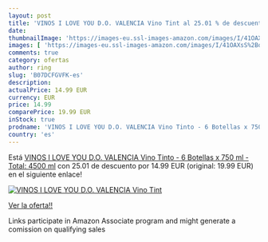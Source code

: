 ```yaml
---
layout: post
title: 'VINOS I LOVE YOU D.O. VALENCIA Vino Tint al 25.01 % de descuento'
date: 
thumbnailImage: 'https://images-eu.ssl-images-amazon.com/images/I/41OAXsS%2BoBL._SL200_.jpg'
images: [ 'https://images-eu.ssl-images-amazon.com/images/I/41OAXsS%2BoBL._SL200_.jpg' ]
comments: true
category: ofertas
author: ring
slug: 'B07DCFGVFK-es'
description:
actualPrice: 14.99 EUR
currency: EUR
price: 14.99
comparePrice: 19.99 EUR
inStock: true
prodname: 'VINOS I LOVE YOU D.O. VALENCIA Vino Tinto - 6 Botellas x 750 ml - Total: 4500 ml'
country: 'es'
---
```


Está [VINOS I LOVE YOU D.O. VALENCIA Vino Tinto - 6 Botellas x 750 ml - Total: 4500 ml](https://www.amazon.es/dp/B07DCFGVFK/?tag=tolees-21) con 25.01 de descuento por 14.99 EUR (original: 19.99 EUR) en el siguiente enlace!

[![VINOS I LOVE YOU D.O. VALENCIA Vino Tint](https://images-eu.ssl-images-amazon.com/images/I/41OAXsS%2BoBL._SL200_.jpg)](https://www.amazon.es/dp/B07DCFGVFK/?tag=tolees-21)

[Ver la oferta!!](https://www.amazon.es/dp/B07DCFGVFK/?tag=tolees-21)

Links participate in Amazon Associate program and might generate a comission on qualifying sales


